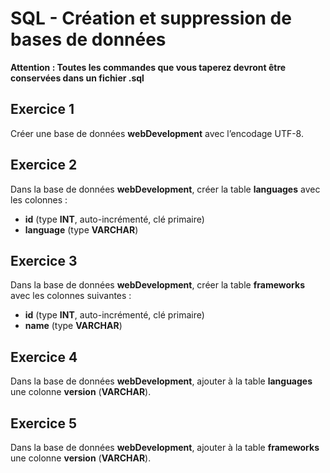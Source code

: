 # SQL - Création et suppression de bases de données

**Attention : Toutes les commandes que vous taperez devront être conservées dans un fichier .sql**

## Exercice 1
Créer une base de données **webDevelopment** avec l’encodage UTF-8.

## Exercice 2
Dans la base de données **webDevelopment**, créer la table **languages** avec les colonnes :
- **id** (type **INT**, auto-incrémenté, clé primaire)
- **language** (type **VARCHAR**)

## Exercice 3
Dans la base de données **webDevelopment**, créer la table **frameworks** avec les colonnes suivantes :
- **id** (type **INT**, auto-incrémenté, clé primaire)
- **name** (type **VARCHAR**)

## Exercice 4
Dans la base de données **webDevelopment**, ajouter à la table **languages** une colonne **version** (**VARCHAR**).

## Exercice 5
Dans la base de données **webDevelopment**, ajouter à la table **frameworks** une colonne **version** (**VARCHAR**).
